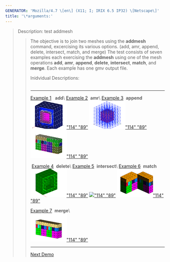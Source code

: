 ```yaml
---
GENERATOR: 'Mozilla/4.7 \[en\] (X11; I; IRIX 6.5 IP32) \[Netscape\]'
title: '\*arguments:'
---
```


> Description: test addmesh
>
> > The objective is to join two meshes using the **addmesh** command,
> > excercising its various options. (add, amr, append, delete,
> > intersect, match, and merge) The test consists of seven examples
> > each exercising the **addmesh** using one of the mesh operations
> > **add**, **amr**, **append**, **delete**, **intersect**, **match**,
> > and **merge**. Each example has one gmv output file.
> >
> > Inidvidual Descriptions:\
> >  
> >
> >   ------------------------------------------------------------------------------------------------------ ------------------------------------------------------------------------------------------------------------------- -------------------------------------------------------------------------------------------------------
> >   [Example 1](description1_add.md)   **add**\                                                          [Example 2](description2_amr.md)  **amr**\                                                                        [Example 3](description3_append.md)  **append**\
> >   [![](image/addmesh_add/addmesh_out2_tn.gif)"114" "89"](description1_add.md)           [![](image/addmesh_amr/addmesh_amr4_tn.gif)"114" "89"](description2_amr.md)                        [![](image/addmesh_append/addmesh_append3_tn.gif)"114" "89"](description3_append.md)
> >
> >    [Example 4](description4_delete.md)  **delete**\                                                    [Example 5](description5_intersect.md)  **intersect**\                                                            [Example 6](description6_match.md)  **match**\
> >   [![](image/addmesh_delete/addmesh_delete_tn.gif)"114" "89"](description4_delete.md)   [![](image/addmesh_intersect/addmesh_delete_tn.gif%20copy)"114" "89"](description5_intersect.md)   [![](image/addmesh_match/addmesh_mesh3_tn.gif)"114" "89"](description6_match.md)
> >
> >   [Example 7](description7_merge.md)  **merge**\                                                                                                                                                                           
> >   [![](image/addmesh_merge/addmesh_mesh3_tn.gif)"114" "89"](description7_merge.md)                                                                                                                          
> >   ------------------------------------------------------------------------------------------------------ ------------------------------------------------------------------------------------------------------------------- -------------------------------------------------------------------------------------------------------
> >
> > [Next Demo](../../../demos%0A/createpts/md/main_createpts1.md)
